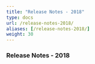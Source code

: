 ```yaml
---
title: "Release Notes - 2018"
type: docs
url: /release-notes-2018/
aliases: [/release-notes-2018/]
weight: 30
---
```


### Release Notes - 2018
